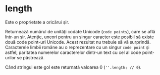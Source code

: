 # length

Este o proprietate a oricărui șir.

Returnează numărul de unități codate Unicode (`code points`), care se află într-un șir. Atenție, uneori pentru un singur caracter este posibil să existe două code point-uri Unicode. Acest rezultat nu trebuie să vă surprindă. Caracterele limbii române au o reprezentare cu un singur `code point` și astfel, paritatea numerelor caracterelor dintr-un text cu cel al code point-urilor se păstrează.

Când stringul este gol este returnată valoarea 0 (`''.length; // 0`).
